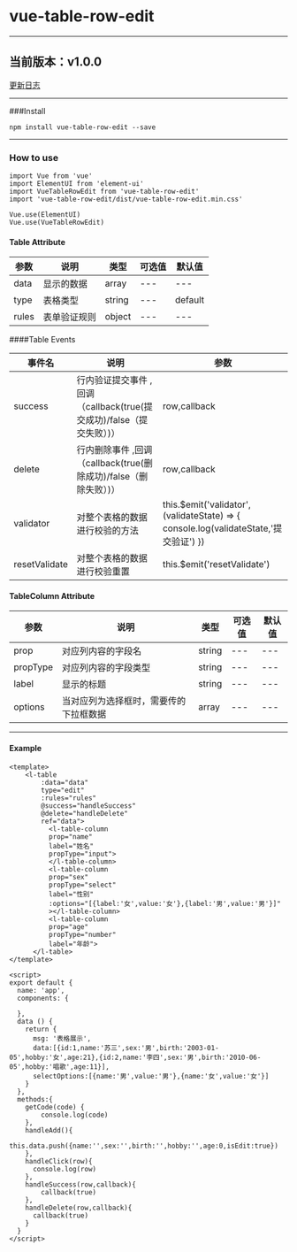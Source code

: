 # vue-table-row-edit
---------------------------------------------------

## 当前版本：v1.0.0
[更新日志](https://github.com/Lemonxu/vue-table-row-edit/releases)

------------------------------------------------------------------------------
###Install
```$xslt
npm install vue-table-row-edit --save
```
-------------------------------------------------------------------------------------------
### How to use
```$xslt
import Vue from 'vue'
import ElementUI from 'element-ui'
import VueTableRowEdit from 'vue-table-row-edit'
import 'vue-table-row-edit/dist/vue-table-row-edit.min.css'

Vue.use(ElementUI)
Vue.use(VueTableRowEdit)
```
#### Table Attribute

<table><thead><tr>
<th>参数</th><th>说明</th><th>类型</th><th>可选值</th><th>默认值</th></tr></thead>
<tbody>
<tr><td>data</td><td>显示的数据</td><td>array</td><td>---</td><td>---</td></tr>
<tr><td>type</td><td>表格类型</td><td>string</td><td>---</td><td>default</td></tr>
<tr><td>rules</td><td>表单验证规则</td><td>object</td><td>---</td><td>---</td></tr>
</tbody></table>

####Table Events
<table><thead><tr>
<th>事件名</th><th>说明</th><th>参数</th></tr>
</thead><tbody>
<tr><td>success</td><td>行内验证提交事件 ,回调（callback(true(提交成功)/false（提交失败）)）</td><td>row,callback</td></tr>
<tr><td>delete</td><td>行内删除事件 ,回调（callback(true(删除成功)/false（删除失败）)）</td><td>row,callback</td></tr>
<tr><td>validator</td><td>对整个表格的数据进行校验的方法</td><td>this.$emit('validator',(validateState) => {
        console.log(validateState,'提交验证')
      })</td></tr>
<tr><td>resetValidate</td><td>对整个表格的数据进行校验重置</td><td>this.$emit('resetValidate')</td></tr>
</tbody></table>

#### TableColumn Attribute
<table><thead><tr>
<th>参数</th><th>说明</th><th>类型</th><th>可选值</th><th>默认值</th></tr></thead>
<tbody>
<tr><td>prop</td><td>对应列内容的字段名</td><td>string</td><td>---</td><td>---</td></tr>
<tr><td>propType</td><td>对应列内容的字段类型</td><td>string</td><td>---</td><td>---</td></tr>
<tr><td>label</td><td>显示的标题</td><td>string</td><td>---</td><td>---</td></tr>
<tr><td>options</td><td>当对应列为选择框时，需要传的下拉框数据</td><td>array</td><td>---</td><td>---</td></tr>
</tbody></table>

-----------------------------------------------------------------
####  Example
```
<template>
	<l-table
        :data="data"
        type="edit"
        :rules="rules"
        @success="handleSuccess"
        @delete="handleDelete"
        ref="data">
          <l-table-column
          prop="name"
          label="姓名"
          propType="input">
          </l-table-column>
          <l-table-column
          prop="sex"
          propType="select"
          label="性别"
          :options="[{label:'女',value:'女'},{label:'男',value:'男'}]"
          ></l-table-column>
          <l-table-column
          prop="age"
          propType="number"
          label="年龄">
      </l-table>
</template>

<script>
export default {
  name: 'app',
  components: {
    
  },
  data () {
    return {
      msg: '表格展示',
      data:[{id:1,name:'苏三',sex:'男',birth:'2003-01-05',hobby:'女',age:21},{id:2,name:'李四',sex:'男',birth:'2010-06-05',hobby:'唱歌',age:11}],
      selectOptions:[{name:'男',value:'男'},{name:'女',value:'女'}]
    }
  },
  methods:{
    getCode(code) {
        console.log(code)
    },
    handleAdd(){
      this.data.push({name:'',sex:'',birth:'',hobby:'',age:0,isEdit:true})
    },
    handleClick(row){
      console.log(row)
    },
    handleSuccess(row,callback){
        callback(true)
    },
    handleDelete(row,callback){
      callback(true)
    }
  }
</script>
```
